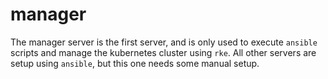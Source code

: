 # manager

The manager server is the first server, and is only used to execute `ansible` scripts and manage the kubernetes cluster using `rke`.
All other servers are setup using `ansible`, but this one needs some manual setup.
